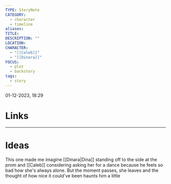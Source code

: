 ```yaml
---
TYPE: StoryNote
CATEGORY:
  - character
  - timeline
aliases: 
TITLE: 
DESCRIPTION: ""
LOCATION: 
CHARACTER:
  - "[[Caleb]]"
  - "[[Dinara]]"
FOCUS:
  - plot
  - backstory
tags:
  - story
---
```


01-12-2023, 18:29



# Links



- - - 
# Ideas


This one made me imagine [[Dinara|Dina]] standing off to the side at the prom and [[Caleb]] considering asking her for a dance because he feels so bad how she's always alone. But the moment passes, she leaves and the thought of how nice it could've been haunts him a little